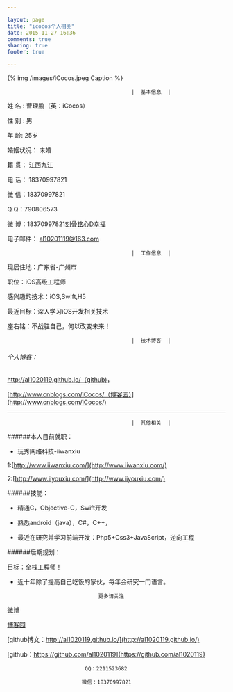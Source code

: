 ```yaml
---

layout: page
title: "icocos个人相关"
date: 2015-11-27 16:36
comments: true
sharing: true
footer: true

---
```

 
 
{% img /images/iCocos.jpeg Caption %}  

 

	
											|  基本信息  | 
											
 姓		 名 :   曹理鹏（英：iCocos）	 
 
 性		 别 :  男  
           
 年		 龄:  25岁     				  
    
 婚姻状况：	未婚			              
 
 籍    贯： 江西九江 
  
 电    话：	18370997821	              
 
 微    信：18370997821
 
 Q     Q：790806573
 
 微    博：18370997821[刻骨铭心D幸福](http://weibo.com/u/3288975567)
 
 电子邮件：	al10201119@163.com  
     	
											|  工作信息  | 

 现居住地：广东省-广州市


 职位：iOS高级工程师


 感兴趣的技术：iOS,Swift,H5


 最近目标：深入学习iOS开发相关技术


 座右铭：不战胜自己，何以改变未来！


	
											|  技术博客  | 


###### 个人博客：
 
 [http://al1020119.github.io/（github)](http://al1020119.github.io/)，
 
 [http://www.cnblogs.com/iCocos/（博客园）](http://www.cnblogs.com/iCocos/) 
 
 
 
 
 <!--more-->
 
 
 

 ***
  	
											|  其他相关  | 
######本人目前就职：
 
 * 玩秀网络科技-iiwanxiu
 
 1:[http://www.iiwanxiu.com/](http://www.iiwanxiu.com/)
 
 2:[http://www.iiyouxiu.com/](http://www.iiyouxiu.com/)
 

######技能：

* 精通C，Objective-C，Swift开发

* 熟悉android（java），C#，C++，

* 最近在研究并学习前端开发：Php5+Css3+JavaScript，逆向工程


######后期规划：

目标：全栈工程师！


* 近十年除了提高自己吃饭的家伙，每年会研究一门语言。




								更多请关注
								
								

[微博](http://weibo.com/u/3288975567)

[博客园](http://www.cnblogs.com/iCocos/)

[github博文：http://al1020119.github.io/](http://al1020119.github.io/)

[github：https://github.com/al1020119](https://github.com/al1020119)



							 QQ：2211523682
							
							微信：18370997821